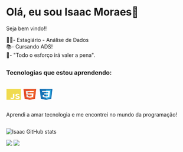 <div><h1>Olá, eu sou Isaac Moraes🤗</h1>
<p>Seja bem vindo!!</p>
</div>

👨‍💻- Estagiário - Análise de Dados <br>
📚- Cursando ADS! <br>
💪- "Todo o esforço irá valer a pena". <br>

##

<h3>Tecnologias que estou aprendendo:</h3>

<div style="display: inline_block"><br>
  <img align="center" alt="Isaac-Js" height="30" width="40" src="https://raw.githubusercontent.com/devicons/devicon/master/icons/javascript/javascript-plain.svg">
  <img align="center" alt="Isaac-Html5" height="30" width="40" src="https://raw.githubusercontent.com/devicons/devicon/master/icons/html5/html5-original.svg">
  <img align="center" alt="Isaac-CSS" height="30" width="40" src="https://raw.githubusercontent.com/devicons/devicon/master/icons/css3/css3-original.svg">
</div><br>

<p>Aprendi a amar tecnologia e me encontrei no mundo da programação!</p>
  
  ##
  
![Isaac GitHub stats](https://github-readme-stats.vercel.app/api?username=ZhackMorr&show_icons=true&theme=highcontrast)

  
 <div> 
  <a href="https://www.instagram.com/zac.moraes.dev/" target="_blank"><img src="https://img.shields.io/badge/-Instagram-%23E4405F?style=for-the-badge&logo=instagram&logoColor=white" target="_blank"></a>
  <a href="https://www.linkedin.com/in/isaac-moraes-38995a21b/" target="_blank"><img src="https://img.shields.io/badge/-LinkedIn-%230077B5?style=for-the-badge&logo=linkedin&logoColor=white" target="_blank"></a> 
</div><br>
